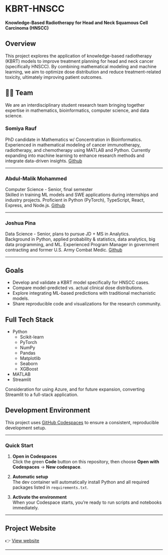 # KBRT-HNSCC

**Knowledge-Based Radiotherapy for Head and Neck Squamous Cell Carcinoma (HNSCC)**

## Overview

This project explores the application of knowledge-based radiotherapy (KBRT) models to improve treatment planning for head and neck cancer (specifically HNSCC). By combining mathematical modeling and machine learning, we aim to optimize dose distribution and reduce treatment-related toxicity, ultimately improving patient outcomes.

## 🧑‍🚀 Team

We are an interdisciplinary student research team bringing together expertise in mathematics, bioinformatics, computer science, and data science.

### Somiya Rauf

PhD candidate in Mathematics w/ Concentration in Bioinformatics.  
Experienced in mathematical modeling of cancer immunotherapy, radiotherapy, and chemotherapy using MATLAB and Python. 
Currently expanding into machine learning to enhance research methods and integrate data-driven insights.
[Github](https://www.github.com/srauf2)

---

### Abdul-Malik Mohammed

Computer Science - Senior, final semester  
Skilled in training ML models and SWE applications during internships and industry projects. 
Proficient in Python (PyTorch), TypeScript, React, Express, and Node.js.
[Github](https://www.github.com/aimolik)

---

### Joshua Pina

Data Science - Senior, plans to pursue JD + MS in Analytics.  
Background in Python, applied probability & statistics, data analytics, big data programming, and ML. 
Experienced Program Manager in government contracting and former U.S. Army Combat Medic.
[Github](https://www.github.com/joshuadpina)

---

## Goals

- Develop and validate a KBRT model specifically for HNSCC cases.
- Compare model-predicted vs. actual clinical dose distributions.
- Explore integrating ML-based predictions with traditional mechanistic models.
- Share reproducible code and visualizations for the research community.

## Full Tech Stack

- Python
  - Scikit-learn
  - PyTorch
  - NumPy
  - Pandas
  - Matplotlib
  - Seaborn
  - XGBoost  
- MATLAB 
- Streamlit 

Consideration for using Azure, and for future expansion, converting Streamlit to a full-stack application.

##  Development Environment

This project uses [GitHub Codespaces](https://github.com/features/codespaces) to ensure a consistent, reproducible development setup.

--- 

### Quick Start

1. **Open in Codespaces**  
   Click the green **Code** button on this repository, then choose **Open with Codespaces** → **New codespace**.

2. **Automatic setup**  
   The dev container will automatically install Python and all required packages listed in `requirements.txt`.

3. **Activate the environment**  
   When your Codespace starts, you’re ready to run scripts and notebooks immediately.

---

## Project Website

👉 [View website](www.google.com)

---
